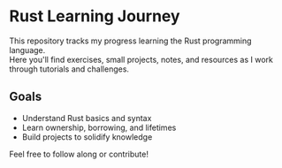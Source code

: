 # Rust Learning Journey

This repository tracks my progress learning the Rust programming language.  
Here you'll find exercises, small projects, notes, and resources as I work through tutorials and challenges.

## Goals
- Understand Rust basics and syntax  
- Learn ownership, borrowing, and lifetimes  
- Build projects to solidify knowledge  

Feel free to follow along or contribute!
